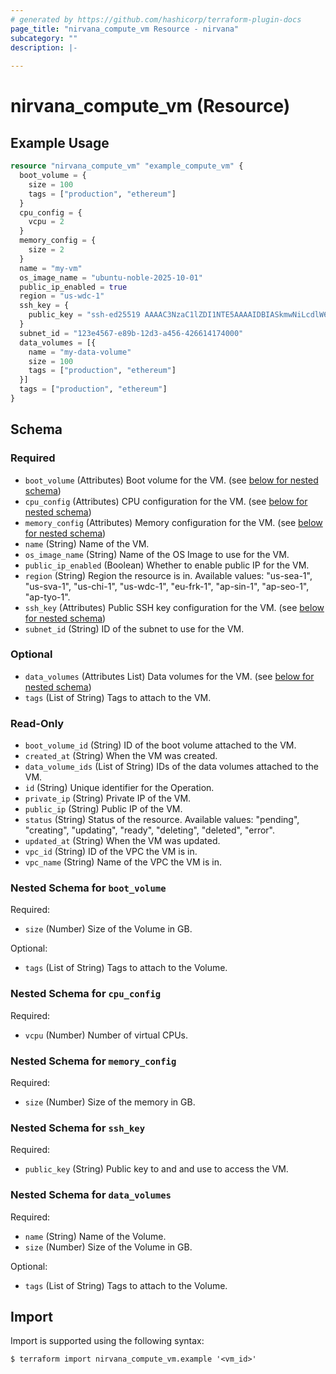 ```yaml
---
# generated by https://github.com/hashicorp/terraform-plugin-docs
page_title: "nirvana_compute_vm Resource - nirvana"
subcategory: ""
description: |-
  
---
```


# nirvana_compute_vm (Resource)



## Example Usage

```terraform
resource "nirvana_compute_vm" "example_compute_vm" {
  boot_volume = {
    size = 100
    tags = ["production", "ethereum"]
  }
  cpu_config = {
    vcpu = 2
  }
  memory_config = {
    size = 2
  }
  name = "my-vm"
  os_image_name = "ubuntu-noble-2025-10-01"
  public_ip_enabled = true
  region = "us-wdc-1"
  ssh_key = {
    public_key = "ssh-ed25519 AAAAC3NzaC1lZDI1NTE5AAAAIDBIASkmwNiLcdlW6927Zjt1Hf7Kw/PpEZ4Zm+wU9wn2"
  }
  subnet_id = "123e4567-e89b-12d3-a456-426614174000"
  data_volumes = [{
    name = "my-data-volume"
    size = 100
    tags = ["production", "ethereum"]
  }]
  tags = ["production", "ethereum"]
}
```

<!-- schema generated by tfplugindocs -->
## Schema

### Required

- `boot_volume` (Attributes) Boot volume for the VM. (see [below for nested schema](#nestedatt--boot_volume))
- `cpu_config` (Attributes) CPU configuration for the VM. (see [below for nested schema](#nestedatt--cpu_config))
- `memory_config` (Attributes) Memory configuration for the VM. (see [below for nested schema](#nestedatt--memory_config))
- `name` (String) Name of the VM.
- `os_image_name` (String) Name of the OS Image to use for the VM.
- `public_ip_enabled` (Boolean) Whether to enable public IP for the VM.
- `region` (String) Region the resource is in.
Available values: "us-sea-1", "us-sva-1", "us-chi-1", "us-wdc-1", "eu-frk-1", "ap-sin-1", "ap-seo-1", "ap-tyo-1".
- `ssh_key` (Attributes) Public SSH key configuration for the VM. (see [below for nested schema](#nestedatt--ssh_key))
- `subnet_id` (String) ID of the subnet to use for the VM.

### Optional

- `data_volumes` (Attributes List) Data volumes for the VM. (see [below for nested schema](#nestedatt--data_volumes))
- `tags` (List of String) Tags to attach to the VM.

### Read-Only

- `boot_volume_id` (String) ID of the boot volume attached to the VM.
- `created_at` (String) When the VM was created.
- `data_volume_ids` (List of String) IDs of the data volumes attached to the VM.
- `id` (String) Unique identifier for the Operation.
- `private_ip` (String) Private IP of the VM.
- `public_ip` (String) Public IP of the VM.
- `status` (String) Status of the resource.
Available values: "pending", "creating", "updating", "ready", "deleting", "deleted", "error".
- `updated_at` (String) When the VM was updated.
- `vpc_id` (String) ID of the VPC the VM is in.
- `vpc_name` (String) Name of the VPC the VM is in.

<a id="nestedatt--boot_volume"></a>
### Nested Schema for `boot_volume`

Required:

- `size` (Number) Size of the Volume in GB.

Optional:

- `tags` (List of String) Tags to attach to the Volume.


<a id="nestedatt--cpu_config"></a>
### Nested Schema for `cpu_config`

Required:

- `vcpu` (Number) Number of virtual CPUs.


<a id="nestedatt--memory_config"></a>
### Nested Schema for `memory_config`

Required:

- `size` (Number) Size of the memory in GB.


<a id="nestedatt--ssh_key"></a>
### Nested Schema for `ssh_key`

Required:

- `public_key` (String) Public key to and and use to access the VM.


<a id="nestedatt--data_volumes"></a>
### Nested Schema for `data_volumes`

Required:

- `name` (String) Name of the Volume.
- `size` (Number) Size of the Volume in GB.

Optional:

- `tags` (List of String) Tags to attach to the Volume.

## Import

Import is supported using the following syntax:

```shell
$ terraform import nirvana_compute_vm.example '<vm_id>'
```

